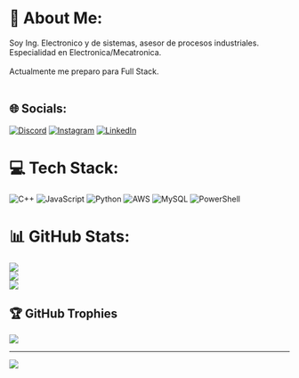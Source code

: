 # 💫 About Me:
Soy Ing. Electronico y de sistemas, asesor de procesos industriales.<br>Especialidad en Electronica/Mecatronica.<br><br>Actualmente me preparo para Full Stack.<br><br>


## 🌐 Socials:
[![Discord](https://img.shields.io/badge/Discord-%237289DA.svg?logo=discord&logoColor=white)](https://discord.gg/dekar29) [![Instagram](https://img.shields.io/badge/Instagram-%23E4405F.svg?logo=Instagram&logoColor=white)](https://instagram.com/callsign.gera) [![LinkedIn](https://img.shields.io/badge/LinkedIn-%230077B5.svg?logo=linkedin&logoColor=white)](https://linkedin.com/in/ggm) 

# 💻 Tech Stack:
![C++](https://img.shields.io/badge/c++-%2300599C.svg?style=plastic&logo=c%2B%2B&logoColor=white) ![JavaScript](https://img.shields.io/badge/javascript-%23323330.svg?style=plastic&logo=javascript&logoColor=%23F7DF1E) ![Python](https://img.shields.io/badge/python-3670A0?style=plastic&logo=python&logoColor=ffdd54) ![AWS](https://img.shields.io/badge/AWS-%23FF9900.svg?style=plastic&logo=amazon-aws&logoColor=white) ![MySQL](https://img.shields.io/badge/mysql-%2300000f.svg?style=plastic&logo=mysql&logoColor=white) ![PowerShell](https://img.shields.io/badge/PowerShell-%235391FE.svg?style=plastic&logo=powershell&logoColor=white)
# 📊 GitHub Stats:
![](https://github-readme-stats.vercel.app/api?username=DekarDev&theme=great-gatsby&hide_border=false&include_all_commits=false&count_private=false)<br/>
![](https://github-readme-streak-stats.herokuapp.com/?user=DekarDev&theme=great-gatsby&hide_border=false)<br/>
![](https://github-readme-stats.vercel.app/api/top-langs/?username=DekarDev&theme=great-gatsby&hide_border=false&include_all_commits=false&count_private=false&layout=compact)

## 🏆 GitHub Trophies
![](https://github-profile-trophy.vercel.app/?username=DekarDev&theme=gruvbox&no-frame=false&no-bg=false&margin-w=4)

---
[![](https://visitcount.itsvg.in/api?id=DekarDev&icon=8&color=3)](https://visitcount.itsvg.in)

<!-- Proudly created with GPRM ( https://gprm.itsvg.in ) -->
